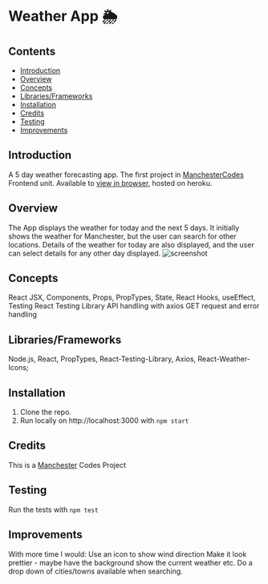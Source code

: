 # Weather App :sun_behind_rain_cloud:

## Contents
* [Introduction](#introduction)
* [Overview](#overview)
* [Concepts](#concepts)
* [Libraries/Frameworks](#Libraries/Frameworks)
* [Installation](#installation)
* [Credits](#credits)
* [Testing](#testing)
* [Improvements](#improvements)


## Introduction

A 5 day weather forecasting app.
The first project in [ManchesterCodes](www.manchestercodes.com) Frontend unit.
Available to [view in browser](http://pbc-weather-app.herokuapp.com/), hosted on heroku.


## Overview
The App displays the weather for today and the next 5 days. 
It initially shows the weather for Manchester, but the user can search for other locations.
Details of the weather for today are also displayed, and the user can select details for any other day displayed.
![screenshot](https://github.com/pbeardey/weather-app/blob/main/Weather-App.png)

## Concepts
React
  JSX, Components, Props, PropTypes, State, React Hooks, useEffect, 
Testing
  React Testing Library
API handling with axios
  GET request and error handling

## Libraries/Frameworks
Node.js, React, PropTypes, React-Testing-Library, Axios, React-Weather-Icons;

## Installation
1. Clone the repo.
2. Run locally on http://localhost:3000 with `npm start`

## Credits
This is a [Manchester](https://www.manchestercodes.com) Codes Project

## Testing
Run the tests with `npm test`

## Improvements
With more time I would:
  Use an icon to show wind direction
  Make it look prettier - maybe have the background show the current weather etc.
  Do a drop down of cities/towns available when searching.


